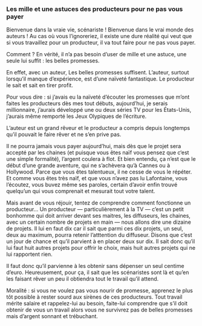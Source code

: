### Les mille et une astuces des producteurs pour ne pas vous payer

Bienvenue dans la vraie vie, scénariste ! Bienvenue dans le vrai monde des auteurs ! Au cas où vous l’ignoreriez, il existe une dure réalité qui veut que si vous travaillez pour un producteur, il va tout faire pour ne pas vous payer.

Comment ? En vérité, il n’a pas besoin d’user de mille et une astuce, une seule lui suffit : les belles promesses.

En effet, avec un auteur, Les belles promesses suffisent. L’auteur, surtout lorsqu’il manque d’expérience, est d’une naïveté fantastique. Le producteur le sait et sait en tirer profit.

Pour vous dire : si j’avais eu la naïveté d’écouter les promesses que m’ont faites les producteurs dès mes tout débuts, aujourd’hui, je serais millionnaire, j’aurais développé une ou deux séries TV pour les États-Unis, j’aurais même remporté les Jeux Olypiques de l’écriture.

L’auteur est un grand rêveur et le producteur a compris depuis longtemps qu’il pouvait le faire rêver et ne s’en prive pas.

Il ne pourra jamais vous payer aujourd’hui, mais dès que le projet sera accepté par les chaines (et puisque vous êtes naïf vous pensez que c‘est une simple formalité), l’argent coulera à flot. Et bien entendu, ça n’est que le début d’une grande aventure, qui ne s’achèvera qu’à Cannes ou à Hollywood. Parce que vous êtes talentueux, il ne cesse de vous le répéter. Et comme vous êtes très naïf, et que vous n’avez pas lu Lafontaine, vous l’écoutez, vous buvez même ses paroles, certain d’avoir enfin trouvé quelqu’un qui vous comprenait et mesurait tout votre talent.


Mais avant de vous réjouir, tentez de comprendre comment fonctionne un producteur... Un producteur — particulièrement à la TV — c’est un petit bonhomme qui doit arriver devant ses maitres, les diffuseurs, les chaines, avec un certain nombre de projets en main — nous allons dire une dizaine de projets. Il lui en faut dix car il sait que parmi ces dix projets, un seul, deux au maximum, pourra retenir l’atttention du diffuseur. Disons que c’est un jour de chance et qu’il parvient à en placer deux sur dix. Il sait donc qu’il lui faut huit autres projets pour offrir le choix, mais huit autres projets qui ne lui rapportent rien.

Il faut donc qu’il parvienne à les obtenir sans dépenser un seul centime d’euro. Heureusement, pour ça, il sait que les scénaristes sont là et qu’en les faisant rêver un peu il obtiendra tout le travail qu’il attend.

Moralité : si vous ne voulez pas vous nourir de promesse, apprenez le plus tôt possible à rester sourd aux sirènes de ces producteurs. Tout travail mérite salaire et rappelez-lui au besoin, faite-lui comprendre que s’il doit obtenir de vous un travail alors vous ne survivrez pas de belles promesses mais d’argent sonnant et trébuchant.
